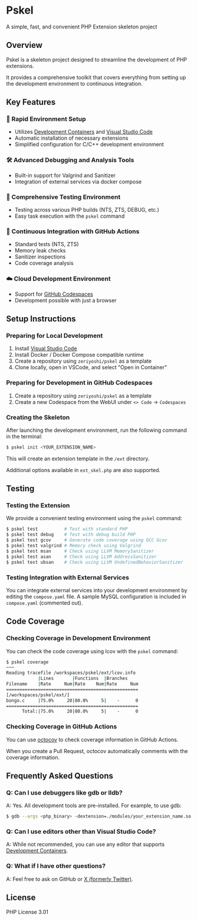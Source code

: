 # Pskel

A simple, fast, and convenient PHP Extension skeleton project

## Overview

Pskel is a skeleton project designed to streamline the development of PHP extensions.

It provides a comprehensive toolkit that covers everything from setting up the development environment to continuous integration.

## Key Features

### 🚀 Rapid Environment Setup
- Utilizes [Development Containers](https://containers.dev/) and [Visual Studio Code](https://code.visualstudio.com/)
- Automatic installation of necessary extensions
- Simplified configuration for C/C++ development environment

### 🛠 Advanced Debugging and Analysis Tools
- Built-in support for Valgrind and Sanitizer
- Integration of external services via docker compose

### 🧪 Comprehensive Testing Environment
- Testing across various PHP builds (NTS, ZTS, DEBUG, etc.)
- Easy task execution with the `pskel` command

### 🔄 Continuous Integration with GitHub Actions
- Standard tests (NTS, ZTS)
- Memory leak checks
- Sanitizer inspections
- Code coverage analysis

### ☁️ Cloud Development Environment
- Support for [GitHub Codespaces](https://docs.github.com/en/codespaces)
- Development possible with just a browser

## Setup Instructions

### Preparing for Local Development

1. Install [Visual Studio Code](https://code.visualstudio.com/)
2. Install Docker / Docker Compose compatible runtime
3. Create a repository using `zeriyoshi/pskel` as a template
4. Clone locally, open in VSCode, and select "Open in Container"

### Preparing for Development in GitHub Codespaces

1. Create a repository using `zeriyoshi/pskel` as a template
2. Create a new Codespace from the WebUI under `<> Code` -> `Codespaces`

### Creating the Skeleton

After launching the development environment, run the following command in the terminal:

```bash
$ pskel init <YOUR_EXTENSION_NAME>
```

This will create an extension template in the `/ext` directory.

Additional options available in `ext_skel.php` are also supported.

## Testing

### Testing the Extension

We provide a convenient testing environment using the `pskel` command:

```bash
$ pskel test          # Test with standard PHP
$ pskel test debug    # Test with debug build PHP
$ pskel test gcov     # Generate code coverage using GCC Gcov
$ pskel test valgrind # Memory check using Valgrind
$ pskel test msan     # Check using LLVM MemorySanitizer
$ pskel test asan     # Check using LLVM AddressSanitizer
$ pskel test ubsan    # Check using LLVM UndefinedBehaviorSanitizer
```

### Testing Integration with External Services

You can integrate external services into your development environment by editing the `compose.yaml` file.
A sample MySQL configuration is included in `compose.yaml` (commented out).

## Code Coverage

### Checking Coverage in Development Environment

You can check the code coverage using lcov with the `pskel` command:

```bash
$ pskel coverage
~~~
Reading tracefile /workspaces/pskel/ext/lcov.info
            |Lines       |Functions  |Branches
Filename    |Rate     Num|Rate    Num|Rate     Num
==================================================
[/workspaces/pskel/ext/]
bongo.c     |75.0%     20|80.0%     5|    -      0
==================================================
      Total:|75.0%     20|80.0%     5|    -      0
```

### Checking Coverage in GitHub Actions

You can use [octocov](https://github.com/k1LoW/octocov) to check coverage information in GitHub Actions.

When you create a Pull Request, octocov automatically comments with the coverage information.

## Frequently Asked Questions

### Q: Can I use debuggers like gdb or lldb?
A: Yes. All development tools are pre-installed. For example, to use gdb:

```bash
$ gdb --args <php_binary> -dextension=./modules/your_extension_name.so example.php
```

### Q: Can I use editors other than Visual Studio Code?
A: While not recommended, you can use any editor that supports [Development Containers](https://containers.dev).

### Q: What if I have other questions?
A: Feel free to ask on GitHub or [X (formerly Twitter)](https://x.com/zeriyoshi).

## License

PHP License 3.01
